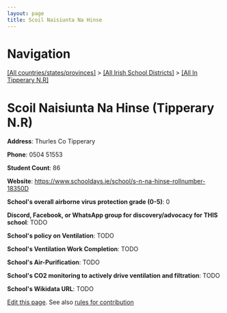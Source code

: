 ```yaml
---
layout: page
title: Scoil Naisiunta Na Hinse
---
```

# Navigation

[[All countries/states/provinces]](../../..) > [[All Irish School Districts]](../..) > [[All In Tipperary N.R]](..)

# Scoil Naisiunta Na Hinse (Tipperary N.R)

**Address**: Thurles Co Tipperary

**Phone**: 0504 51553

**Student Count**: 86

**Website**: <https://www.schooldays.ie/school/s-n-na-hinse-rollnumber-18350D>

**School's overall airborne virus protection grade (0-5)**: 0

**Discord, Facebook, or WhatsApp group for discovery/advocacy for THIS school**: TODO

**School's policy on Ventilation**: TODO

**School's Ventilation Work Completion**: TODO

**School's Air-Purification**: TODO

**School's CO2 monitoring to actively drive ventilation and filtration**: TODO

**School's Wikidata URL**: TODO


[Edit this page](https://github.com/ventilate-schools/Ireland/edit/main/./Tipperary_N.R/Scoil_Naisiunta_Na_Hinse.md). See also [rules for contribution](../../../contribution-rules/)